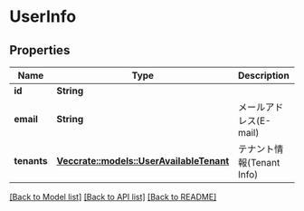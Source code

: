 # UserInfo

## Properties

Name | Type | Description | Notes
------------ | ------------- | ------------- | -------------
**id** | **String** |  | 
**email** | **String** | メールアドレス(E-mail) | 
**tenants** | [**Vec<crate::models::UserAvailableTenant>**](UserAvailableTenant.md) | テナント情報(Tenant Info) | 

[[Back to Model list]](../README.md#documentation-for-models) [[Back to API list]](../README.md#documentation-for-api-endpoints) [[Back to README]](../README.md)


